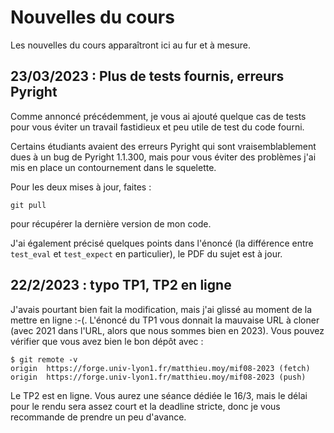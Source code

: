 <!-- LTeX: language=fr -->
# Nouvelles du cours

Les nouvelles du cours apparaîtront ici au fur et à mesure.

## 23/03/2023 : Plus de tests fournis, erreurs Pyright

Comme annoncé précédemment, je vous ai ajouté quelque cas de tests pour vous
éviter un travail fastidieux et peu utile de test du code fourni.

Certains étudiants avaient des erreurs Pyright qui sont vraisemblablement dues à
un bug de Pyright 1.1.300, mais pour vous éviter des problèmes j'ai mis en place
un contournement dans le squelette.

Pour les deux mises à jour, faites :
```
git pull
```
pour récupérer la dernière version de mon code.

J'ai également précisé quelques points dans l'énoncé (la différence entre
`test_eval` et `test_expect` en particulier), le PDF du sujet est à jour.

## 22/2/2023 : typo TP1, TP2 en ligne

J'avais pourtant bien fait la modification, mais j'ai glissé au moment de la
mettre en ligne :-(. L'énoncé du TP1 vous donnait la mauvaise URL à cloner (avec
2021 dans l'URL, alors que nous sommes bien en 2023). Vous pouvez vérifier que
vous avez bien le bon dépôt avec :

```
$ git remote -v
origin  https://forge.univ-lyon1.fr/matthieu.moy/mif08-2023 (fetch)
origin  https://forge.univ-lyon1.fr/matthieu.moy/mif08-2023 (push)
```

Le TP2 est en ligne. Vous aurez une séance dédiée le 16/3, mais le délai pour le
rendu sera assez court et la deadline stricte, donc je vous recommande de
prendre un peu d'avance.
